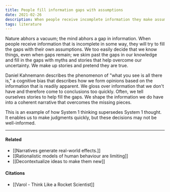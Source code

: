 ```yaml
---
title: People fill information gaps with assumptions
date: 2021-02-26
description: When people receive incomplete information they make assumptions to satisfy the gap. 
tags: literature
---
```


Nature abhors a vacuum; the mind abhors a gap in information. When people receive information that is incomplete in some way, they will try to fill the gaps with their own assumptions. We too easily decide that we know things, even when gaps remain; we skim past the gaps in our knowledge and fill in the gaps with myths and stories that help overcome our uncertainty. We make up stories and pretend they are true.

Daniel Kahnemann describes the phenomenon of "what you see is all there is," a cognitive bias that describes how we form opinions based on the information that is readily apparent. We gloss over information that we don't have and therefore come to conclusions too quickly. Often, we tell ourselves stories to help fill the gaps. We shape the information we do have into a coherent narrative that overcomes the missing pieces. 

This is an example of how System 1 thinking supersedes System 1 thought. It enables us to make judgments quickly, but these decisions may not be well-informed. 

---
#### Related
- [[Narratives generate real-world effects.]]
- [[Rationalistic models of human behaviour are limiting]]
- [[Decontextualize ideas to make them new]]

#### Citations
- [[Varol - Think Like a Rocket Scientist]]